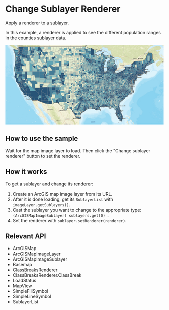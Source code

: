 # Change Sublayer Renderer

Apply a renderer to a sublayer.

In this example, a renderer is applied to see the different population ranges in the counties sublayer data.

![](ChangeSublayerRenderer.png)

## How to use the sample

Wait for the map image layer to load. Then click the "Change sublayer renderer" button to set the renderer.

## How it works

To get a sublayer and change its renderer:


  1. Create an ArcGIS map image layer from its URL.
  2. After it is done loading, get its `SublayerList` with `imageLayer.getSublayers()`.
  3. Cast the sublayer you want to change to the appropriate type: `(ArcGISMapImageSublayer) sublayers.get(0)
  `.
  4. Set the renderer with `sublayer.setRenderer(renderer)`.


## Relevant API


*   ArcGISMap
*   ArcGISMapImageLayer
*   ArcGISMapImageSublayer
*   Basemap
*   ClassBreaksRenderer
*   ClassBreaksRenderer.ClassBreak
*   LoadStatus
*   MapView
*   SimpleFillSymbol
*   SimpleLineSymbol
*   SublayerList

